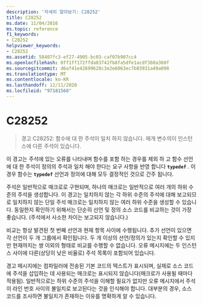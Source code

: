 ```yaml
---
description: '자세히 알아보기: C28252'
title: C28252
ms.date: 11/04/2016
ms.topic: reference
f1_keywords:
- C28252
helpviewer_keywords:
- C28252
ms.assetid: 58407fc3-ef27-4905-bc03-caf07b907cc4
ms.openlocfilehash: 0ff1ff172ffda03742fb8fa5dfe1acdf360a360f
ms.sourcegitcommit: d6af41e42699628c3e2e6063ec7b03931a49a098
ms.translationtype: MT
ms.contentlocale: ko-KR
ms.lasthandoff: 12/11/2020
ms.locfileid: "97181568"
---
```

# <a name="c28252"></a>C28252

> 경고 C28252: 함수에 대 한 주석이 일치 하지 않습니다. 매개 변수의이 인스턴스에 다른 주석이 있습니다.

이 경고는 주석에 있는 오류를 나타내며 함수를 포함 하는 경우를 제외 하 고 함수 선언에 대 한 주석이 정의의 주석과 일치 해야 한다는 요구 사항을 반영 합니다 **`typedef`** . 이 경우 함수는 **`typedef`** 선언과 정의에 대해 모두 결정적인 것으로 간주 됩니다.

주석은 일반적으로 매크로로 구현되며, 하나의 매크로는 일반적으로 여러 개의 하위 수준의 주석을 생성합니다. 이 경고는 일치하지 않는 각 하위 수준의 주석에 대해 보고되므로 일치하지 않는 단일 주석 매크로는 일치하지 않는 여러 하위 수준을 생성할 수 있습니다. 동일한지 확인하기 위해서는 단순히 선언 및 정의 소스 코드를 비교하는 것이 가장 좋습니다. (주석에서 사소한 차이는 보고되지 않습니다.)

비교는 항상 발견된 첫 번째 선언과 현재 항목 사이에 수행됩니다. 추가 선언이 있으면 각 선언이 두 개 그룹에서 확인됩니다. 두 개 이상의 선언/정의가 있는지 확인할 수 있지만 현재까지는 쌍 이외의 형태로 비교를 수행할 수 없습니다.  오류 메시지에는 두 인스턴스 사이에 다른(상당히 낮은 비율로) 주석 목록이 포함되어 있습니다.

경고 메시지에는 컴파일러에 전송된 기본 코드의 텍스트가 표시되며, 실제로 소스 코드에 주석을 삽입하는 데 사용되는 매크로는 표시되지 않습니다(매크로가 사용될 때마다 적용됨). 일반적으로는 하위 수준의 주석을 이해할 필요가 없지만 오류 메시지에서 주석이 라인 번호 사이의 불일치로 보고된다는 것을 인식해야 합니다. 대부분의 경우, 소스 코드를 조사하면 불일치가 존재하는 이유를 명확하게 알 수 있습니다.
